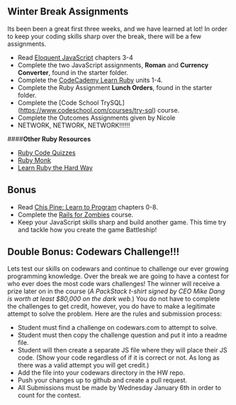 ## Winter Break Assignments

Its been been a great first three weeks, and we have learned at lot! In order to keep your coding skills sharp over the break, there will be a few assignments.

 
- Read [Eloquent JavaScript](http://eloquentjavascript.net/) chapters 3-4
- Complete the two JavaScript assignments, **Roman** and **Currency Converter**, found in the starter folder. 
- Complete the [CodeCademy Learn Ruby](https://www.codecademy.com/learn/ruby) units 1-4.
- Complete the Ruby Assignment **Lunch Orders**, found in the starter folder.
- Complete the [Code School TrySQL] (https://www.codeschool.com/courses/try-sql) course.
- Complete the Outcomes Assignments given by Nicole
- NETWORK, NETWORK, NETWORK!!!!!!

####**Other Ruby Resources**

- [Ruby Code Quizzes](http://www.codequizzes.com/)
- [Ruby Monk](https://rubymonk.com/)
- [Learn Ruby the Hard Way](http://learnrubythehardway.org/book/)

## Bonus

- Read [Chis Pine: Learn to Program](https://pine.fm/LearnToProgram/chap_00.html) chapters 0-8.
- Complete the [Rails for Zombies](http://railsforzombies.org/) course.
- Keep your JavaScript skills sharp and build another game.  This time try and tackle how you create the game Battleship!

## Double Bonus: Codewars Challenge!!!

Lets test our skills on codewars and continue to challenge our ever growing programming knowledge.  Over the break we are going to have a contest for who ever does the most code wars challenges!  The winner will receive a prize later on in the course (*A PackStack t-shirt signed by CEO Mike Dang is worth at least $80,000 on the dark web.*)  You do not have to complete the challenges to get credit, however, you do have to make a legitimate attempt to solve the problem.  Here are the rules and submission process:

- Student must find a challenge on codewars.com to attempt to solve.
- Student must then copy the challenge question and put it into a readme file.
- Student will then create a separate JS file where they will place their JS code. (Show your code regardless of if it is correct or not.  As long as there was a valid attempt you will get credit.)
- Add the file into your codewars directory in the HW repo.
- Push your changes up to github and create a pull request.
- All Submissions must be made by Wednesday January 6th in order to count for the contest.



